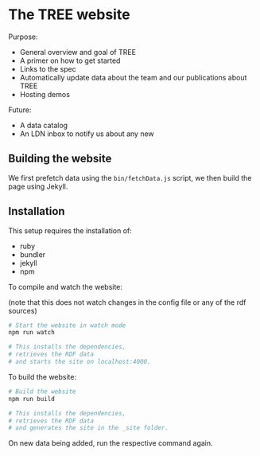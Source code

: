 # The TREE website

Purpose:
 * General overview and goal of TREE
 * A primer on how to get started
 * Links to the spec
 * Automatically update data about the team and our publications about TREE
 * Hosting demos

Future:
 * A data catalog
 * An LDN inbox to notify us about any new


## Building the website

We first prefetch data using the `bin/fetchData.js` script, we then build the page using Jekyll.



## Installation
This setup requires the installation of:
- ruby
- bundler
- jekyll
- npm
  
To compile and watch the website:

(note that this does not watch changes in the config file or any of the rdf sources)
```bash
# Start the website in watch mode
npm run watch

# This installs the dependencies, 
# retrieves the RDF data
# and starts the site on localhost:4000.
```

To build the website:
```bash
# Build the website
npm run build

# This installs the dependencies, 
# retrieves the RDF data
# and generates the site in the _site folder.
```

On new data being added, run the respective command again.
